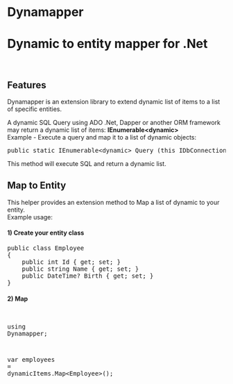 # Dynamapper
<h1>Dynamic to entity mapper for .Net</h1>
<br />

<h2>Features</h2>
Dynamapper is an extension library to extend dynamic list of items to a list of specific entities.

A dynamic SQL Query using ADO .Net, Dapper or another ORM framework may return a dynamic list of items: <b>IEnumerable&#60;dynamic&#62;</b>
<br />
Example - Execute a query and map it to a list of dynamic objects:

<div class="highlight highlight-source-cs"><pre><span class="pl-k">public</span> <span class="pl-k">static</span> IEnumerable&lt;<span class="pl-k">dynamic</span>&gt; Query (<span class="pl-c1">this</span> IDbConnection cnn, <span class="pl-k">string</span> sql, <span class="pl-k">object</span> param = <span class="pl-c1">null</span>, SqlTransaction transaction = <span class="pl-c1">null</span>, <span class="pl-k">bool</span> buffered = <span class="pl-c1">true</span>)</pre></div>

This method will execute SQL and return a dynamic list.

<h2>Map to Entity</h2>
This helper provides an extension method to Map a list of dynamic to your entity.
<br />
Example usage:

<h4>1) Create your entity class</h4>
<div class="highlight highlight-source-cs">
<pre>
<span class="pl-k">public</span> <span class="pl-k">class</span> <span class="pl-en">Employee</span>
{
    <span class="pl-k">public</span> <span class="pl-k">int</span><span class="pl-en"> Id</span> { <span class="pl-k">get</span>; <span class="pl-k">set</span>; }
    <span class="pl-k">public</span> <span class="pl-k">string</span> <span class="pl-en">Name</span> { <span class="pl-k">get</span>; <span class="pl-k">set</span>; }
    <span class="pl-k">public</span> <span class="pl-k">DateTime</span>? <span class="pl-en">Birth</span> { <span class="pl-k">get</span>; <span class="pl-k">set</span>; }
}            
</pre>
</div>

<h4>2) Map</h4>
<div class="highlight highlight-source-cs">
<pre>

<span class="pl-en">using</span> <span class="pl-k">Dynamapper</span>;

<span class="pl-en">var</span> <span class="pl-k">employees</span> <span class="pl-k">=</span> <span class="pl-k">dynamicItems.Map&#60;Employee&#62;()</span>;
</pre>
</div>
